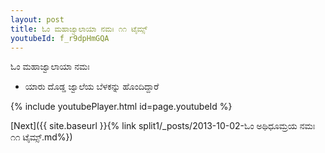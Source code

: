 ```yaml
---
layout: post
title: ಓಂ ಮಹಾಜ್ವಾಲಾಯಾ ನಮಃ ೧೧ ಟೈಮ್ಸ್
youtubeId: f_r9dpHmGQA
---
```

 
 
 ಓಂ ಮಹಾಜ್ವಾಲಾಯಾ ನಮಃ  
 
 -  ಯಾರು ದೊಡ್ಡ ಜ್ವಾಲೆಯ ಬೆಳಕನ್ನು ಹೊಂದಿದ್ದಾರೆ 
 
  
 
  
 
 
 
 
 
 


{% include youtubePlayer.html id=page.youtubeId %}
 
[Next]({{ site.baseurl }}{% link  split1/_posts/2013-10-02-ಓಂ ಅಥಿಧೂಮ್ರಯ ನಮಃ ೧೧ ಟೈಮ್ಸ್.md%})
 
